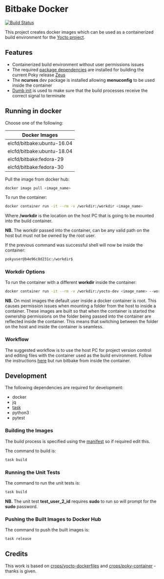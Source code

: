 # Bitbake Docker

[![Build Status](https://travis-ci.com/elcfd/bitbake-docker.svg?branch=master)](https://travis-ci.com/elcfd/bitbake-docker)

This project creates docker images which can be used as a containerized build environment for the [Yocto project](https://www.yoctoproject.org/docs/latest/mega-manual/mega-manual.html).

## Features
* Containerized build environment without user permissions issues
* The required [package dependencies](https://www.yoctoproject.org/docs/latest/mega-manual/mega-manual.html#required-packages-for-the-build-host) are installed for building the current Poky release [Zeus](https://git.yoctoproject.org/cgit/cgit.cgi/poky/log/?h=zeus)
* The **ncurses** dev package is installed allowing **menuconfig** to be used inside the container
* [Dumb init](https://github.com/Yelp/dumb-init) is used to make sure that the build processes receive the correct signal to terminate

## Running in docker

Choose one of the following:

| Docker Images				   |
| ---------------------------- |
| elcfd/bitbake:ubuntu-16.04   |
| elcfd/bitbake:ubuntu-18.04   |
| elcfd/bitbake:fedora-29      |
| elcfd/bitbake:fedora-30      |

Pull the image from docker hub:

```bash
docker image pull <image_name>
```

To run the container:

```bash
docker container run -it --rm -v /workdir:/workdir <image_name>
```

Where **/workdir** is the location on the host PC that is going to be mounted into the build container.

**NB.** The workdir passed into the container, can be any valid path on the host but must not be owned by the root user.

If the previous command was successful shell will now be inside the container:

```bash
pokyuser@b4e96c8d231c:/workdir$
```

### Workdir Options

To run the container with a different **workdir** inside the container:

```bash
docker container run -it --rm -v /workdir:/yocto-dev <image_name> --workdir=/yocto-dev
```

**NB.** On most images the default user inside a docker container is root. This causes permission issues when mounting a folder from the host to inside a container. These images are built
so that when the container is started the ownership permissions on the folder being passed into the container are reflected inside the container. This means that switching between the folder
on the host and inside the container is seamless.

### Workflow

The suggested workflow is to use the host PC for project version control and editing files with the container used as the build environment. Follow the instructions [here](https://www.yoctoproject.org/docs/current/brief-yoctoprojectqs/brief-yoctoprojectqs.html#brief-use-git-to-clone-poky) but run bitbake from inside the container.


## Development

The following dependencies are required for development:
* docker
* jq
* [task](https://taskfile.dev/#/installation?id=install-script)
* python3
* pytest

### Building the Images

The build process is specified using the [manifest](manifest.json) so if required edit this.

The command to build is:

```bash
task build
```

### Running the Unit Tests

The command to run the unit tests is:

```bash
task build
```

**NB.** The unit test **test_user_2_id** requires **sudo** to run so will prompt for the **sudo** password.

### Pushing the Built Images to Docker Hub

The command to push the built images is:

```bash
task release
```

## Credits

This work is based on  [crops/yocto-dockerfiles](https://github.com/crops/yocto-dockerfiles) and  [crops/poky-container](https://github.com/crops/poky-container) - thanks is given.
